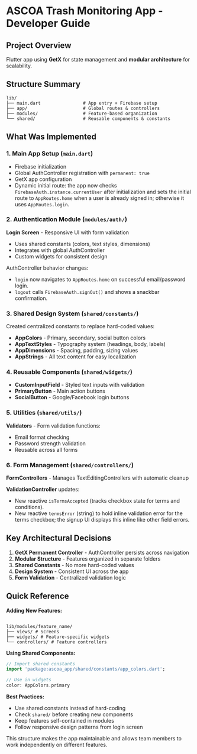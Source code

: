 # ASCOA Trash Monitoring App - Developer Guide

## Project Overview

Flutter app using **GetX** for state management and **modular architecture** for scalability.

## Structure Summary

```plaintext
lib/
├── main.dart                # App entry + Firebase setup
├── app/                     # Global routes & controllers
├── modules/                 # Feature-based organization
└── shared/                  # Reusable components & constants
```

## What Was Implemented

### 1. Main App Setup (`main.dart`)

- Firebase initialization
- Global AuthController registration with `permanent: true`
- GetX app configuration
- Dynamic initial route: the app now checks `FirebaseAuth.instance.currentUser` after initialization and sets the initial route to `AppRoutes.home` when a user is already signed in; otherwise it uses `AppRoutes.login`.

### 2. Authentication Module (`modules/auth/`)

**Login Screen** - Responsive UI with form validation
- Uses shared constants (colors, text styles, dimensions)
- Integrates with global AuthController
- Custom widgets for consistent design

AuthController behavior changes:
- `login` now navigates to `AppRoutes.home` on successful email/password login.
- `logout` calls `FirebaseAuth.signOut()` and shows a snackbar confirmation.

### 3. Shared Design System (`shared/constants/`)

Created centralized constants to replace hard-coded values:

- **AppColors** - Primary, secondary, social button colors
- **AppTextStyles** - Typography system (headings, body, labels)
- **AppDimensions** - Spacing, padding, sizing values
- **AppStrings** - All text content for easy localization

### 4. Reusable Components (`shared/widgets/`)

- **CustomInputField** - Styled text inputs with validation
- **PrimaryButton** - Main action buttons
- **SocialButton** - Google/Facebook login buttons

### 5. Utilities (`shared/utils/`)

**Validators** - Form validation functions:
- Email format checking
- Password strength validation
- Reusable across all forms

### 6. Form Management (`shared/controllers/`)

**FormControllers** - Manages TextEditingControllers with automatic cleanup

**ValidationController** updates:
- New reactive `isTermsAccepted` (tracks checkbox state for terms and conditions).
- New reactive `termsError` (string) to hold inline validation error for the terms checkbox; the signup UI displays this inline like other field errors.

## Key Architectural Decisions

1. **GetX Permanent Controller** - AuthController persists across navigation
2. **Modular Structure** - Features organized in separate folders
3. **Shared Constants** - No more hard-coded values
4. **Design System** - Consistent UI across the app
5. **Form Validation** - Centralized validation logic

## Quick Reference

**Adding New Features:**
```plaintext

lib/modules/feature_name/
├── views/ # Screens
├── widgets/ # Feature-specific widgets
└── controllers/ # Feature controllers

````

**Using Shared Components:**

```dart
// Import shared constants
import 'package:ascoa_app/shared/constants/app_colors.dart';

// Use in widgets
color: AppColors.primary
```

**Best Practices:**

- Use shared constants instead of hard-coding
- Check `shared/` before creating new components
- Keep features self-contained in modules
- Follow responsive design patterns from login screen

This structure makes the app maintainable and allows team members to work independently on different features.
